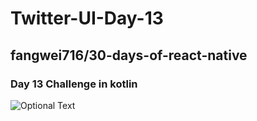 # Twitter-UI-Day-13
## fangwei716/30-days-of-react-native
### Day 13 Challenge in kotlin

![Optional Text](../master/day13.gif)

